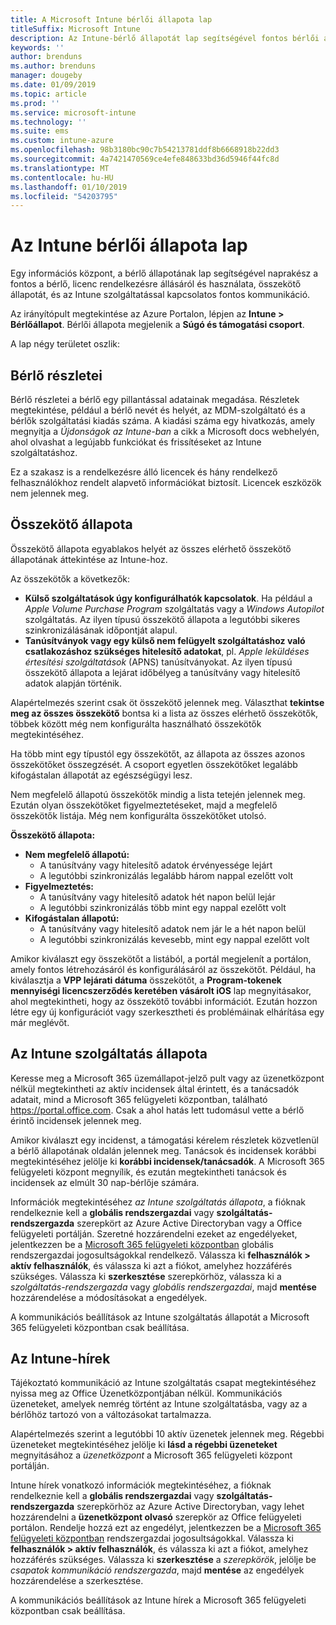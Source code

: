 ```yaml
---
title: A Microsoft Intune bérlői állapota lap
titleSuffix: Microsoft Intune
description: Az Intune-bérlő állapotát lap segítségével fontos bérlői adatainak megtekintése az Intune-portál elhagyása nélkül
keywords: ''
author: brenduns
ms.author: brenduns
manager: dougeby
ms.date: 01/09/2019
ms.topic: article
ms.prod: ''
ms.service: microsoft-intune
ms.technology: ''
ms.suite: ems
ms.custom: intune-azure
ms.openlocfilehash: 98b3180bc90c7b54213781ddf8b6668918b22dd3
ms.sourcegitcommit: 4a7421470569ce4efe848633bd36d5946f44fc8d
ms.translationtype: MT
ms.contentlocale: hu-HU
ms.lasthandoff: 01/10/2019
ms.locfileid: "54203795"
---
```

# <a name="intune-tenant-status-page"></a>Az Intune bérlői állapota lap
Egy információs központ, a bérlő állapotának lap segítségével naprakész a fontos a bérlő, licenc rendelkezésre állásáról és használata, összekötő állapotát, és az Intune szolgáltatással kapcsolatos fontos kommunikáció.  

Az irányítópult megtekintése az Azure Portalon, lépjen az **Intune > Bérlőállapot**.  Bérlői állapota megjelenik a **Súgó és támogatási csoport**.  

A lap négy területet oszlik:

## <a name="tenant-details"></a>Bérlő részletei
Bérlő részletei a bérlő egy pillantással adatainak megadása. Részletek megtekintése, például a bérlő nevét és helyét, az MDM-szolgáltató és a bérlők szolgáltatási kiadás száma. A kiadási száma egy hivatkozás, amely megnyitja a *Újdonságok az Intune-ban* a cikk a Microsoft docs webhelyén, ahol olvashat a legújabb funkciókat és frissítéseket az Intune szolgáltatáshoz.  

Ez a szakasz is a rendelkezésre álló licencek és hány rendelkező felhasználókhoz rendelt alapvető információkat biztosít. Licencek eszközök nem jelennek meg.

## <a name="connector-status"></a>Összekötő állapota
Összekötő állapota egyablakos helyét az összes elérhető összekötő állapotának áttekintése az Intune-hoz.  

Az összekötők a következők:
- **Külső szolgáltatások úgy konfigurálhatók kapcsolatok**. Ha például a *Apple Volume Purchase Program* szolgáltatás vagy a *Windows Autopilot* szolgáltatás.  Az ilyen típusú összekötő állapota a legutóbbi sikeres szinkronizálásának időpontját alapul.
- **Tanúsítványok vagy egy külső nem felügyelt szolgáltatáshoz való csatlakozáshoz szükséges hitelesítő adatokat**, pl. *Apple leküldéses értesítési szolgáltatások* (APNS) tanúsítványokat. Az ilyen típusú összekötő állapota a lejárat időbélyeg a tanúsítvány vagy hitelesítő adatok alapján történik.  

Alapértelmezés szerint csak öt összekötő jelennek meg. Választhat **tekintse meg az összes összekötő** bontsa ki a lista az összes elérhető összekötők, többek között még nem konfigurálta használható összekötők megtekintéséhez.  

Ha több mint egy típustól egy összekötőt, az állapota az összes azonos összekötőket összegzését. A csoport egyetlen összekötőket legalább kifogástalan állapotát az egészségügyi lesz.  

Nem megfelelő állapotú összekötők mindig a lista tetején jelennek meg. Ezután olyan összekötőket figyelmeztetéseket, majd a megfelelő összekötők listája. Még nem konfigurálta összekötőket utolsó.

**Összekötő állapota:**
- **Nem megfelelő állapotú:**
    - A tanúsítvány vagy hitelesítő adatok érvényessége lejárt
    - A legutóbbi szinkronizálás legalább három nappal ezelőtt volt
- **Figyelmeztetés:**
    - A tanúsítvány vagy hitelesítő adatok hét napon belül lejár
    - A legutóbbi szinkronizálás több mint egy nappal ezelőtt volt
- **Kifogástalan állapotú:**
    - A tanúsítvány vagy hitelesítő adatok nem jár le a hét napon belül
    - A legutóbbi szinkronizálás kevesebb, mint egy nappal ezelőtt volt  

Amikor kiválaszt egy összekötőt a listából, a portál megjelenít a portálon, amely fontos létrehozásáról és konfigurálásáról az összekötőt.  Például, ha kiválasztja a **VPP lejárati dátuma** összekötőt, a **Program-tokenek mennyiségi licencszerződés keretében vásárolt iOS** lap megnyitásakor, ahol megtekintheti, hogy az összekötő további információt. Ezután hozzon létre egy új konfigurációt vagy szerkesztheti és problémáinak elhárítása egy már meglévőt.  

## <a name="intune-service-health"></a>Az Intune szolgáltatás állapota  
Keresse meg a Microsoft 365 üzemállapot-jelző pult vagy az üzenetközpont nélkül megtekintheti az aktív incidensek által érintett, és a tanácsadók adatait, mind a Microsoft 365 felügyeleti központban, található https://portal.office.com. Csak a ahol hatás lett tudomásul vette a bérlő érintő incidensek jelennek meg.  

Amikor kiválaszt egy incidenst, a támogatási kérelem részletek közvetlenül a bérlő állapotának oldalán jelennek meg. Tanácsok és incidensek korábbi megtekintéséhez jelölje ki **korábbi incidensek/tanácsadók**. A Microsoft 365 felügyeleti központ megnyílik, és ezután megtekintheti tanácsok és incidensek az elmúlt 30 nap-bérlője számára.  

Információk megtekintéséhez *az Intune szolgáltatás állapota*, a fióknak rendelkeznie kell a **globális rendszergazdai** vagy **szolgáltatás-rendszergazda** szerepkört az Azure Active Directoryban vagy a Office felügyeleti portálján. Szeretné hozzárendelni ezeket az engedélyeket, jelentkezzen be a [Microsoft 365 felügyeleti központban](https://portal.officeppe.com/AdminPortal/Home#/homepage) globális rendszergazdai jogosultságokkal rendelkező. Válassza ki **felhasználók > aktív felhasználók**, és válassza ki azt a fiókot, amelyhez hozzáférés szükséges. Válassza ki **szerkesztése** szerepkörhöz, válassza ki a *szolgáltatás-rendszergazda* vagy *globális rendszergazdai*, majd **mentése** hozzárendelése a módosításokat a engedélyek.  

A kommunikációs beállítások az Intune szolgáltatás állapotát a Microsoft 365 felügyeleti központban csak beállítása.

## <a name="intune-news"></a>Az Intune-hírek  
Tájékoztató kommunikáció az Intune szolgáltatás csapat megtekintéséhez nyissa meg az Office Üzenetközpontjában nélkül. Kommunikációs üzeneteket, amelyek nemrég történt az Intune szolgáltatásba, vagy az a bérlőhöz tartozó von a változásokat tartalmazza.  

Alapértelmezés szerint a legutóbbi 10 aktív üzenetek jelennek meg. Régebbi üzeneteket megtekintéséhez jelölje ki **lásd a régebbi üzeneteket** megnyitásához a *üzenetközpont* a Microsoft 365 felügyeleti központ portálján.  

Intune hírek vonatkozó információk megtekintéséhez, a fióknak rendelkeznie kell a **globális rendszergazdai** vagy **szolgáltatás-rendszergazda** szerepkörhöz az Azure Active Directoryban, vagy lehet hozzárendelni a **üzenetközpont olvasó**  szerepkör az Office felügyeleti portálon.  Rendelje hozzá ezt az engedélyt, jelentkezzen be a [Microsoft 365 felügyeleti központban](https://portal.officeppe.com/AdminPortal/Home#/homepage) rendszergazdai jogosultságokkal. Válassza ki **felhasználók > aktív felhasználók**, és válassza ki azt a fiókot, amelyhez hozzáférés szükséges. Válassza ki **szerkesztése** a *szerepkörök*, jelölje be *csapatok kommunikáció rendszergazda*, majd **mentése** az engedélyek hozzárendelése a szerkesztése.  

A kommunikációs beállítások az Intune hírek a Microsoft 365 felügyeleti központban csak beállítása.
